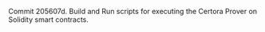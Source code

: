 Commit 205607d.                    Build and Run scripts for executing the Certora Prover on Solidity smart contracts.